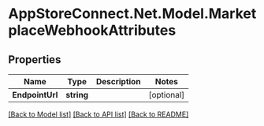 # AppStoreConnect.Net.Model.MarketplaceWebhookAttributes

## Properties

Name | Type | Description | Notes
------------ | ------------- | ------------- | -------------
**EndpointUrl** | **string** |  | [optional] 

[[Back to Model list]](../README.md#documentation-for-models) [[Back to API list]](../README.md#documentation-for-api-endpoints) [[Back to README]](../README.md)

